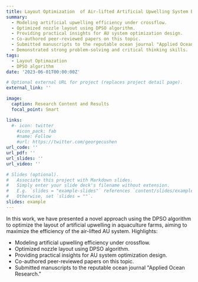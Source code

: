 ```yaml
---
title: Layout Optimization  of Air-lifted Artificial Upwelling System Based on Discrete Particle Swarm Algorithm
summary: 
  - Modeling artificial upwelling efficiency under crossflow.
  - Optimized nozzle layout using DPSO algorithm.
  - Providing practical insights for AU system optimization design.
  - Co-authored peer-reviewed papers on this topic.
  - Submitted manuscripts to the reputable ocean journal "Applied Ocean Research."
  - Demonstrated strong problem-solving and critical thinking skills.
tags:
  - Layout Optimazation
  - DPSO algorithm
date: '2023-06-01T00:00:00Z'

# Optional external URL for project (replaces project detail page).
external_link: ''

image:
  caption: Research Content and Results
  focal_point: Smart

links:
  #- icon: twitter
    #icon_pack: fab
    #name: Follow
    #url: https://twitter.com/georgecushen
url_code: ''
url_pdf: ''
url_slides: ''
url_video: ''

# Slides (optional).
#   Associate this project with Markdown slides.
#   Simply enter your slide deck's filename without extension.
#   E.g. `slides = "example-slides"` references `content/slides/example-slides.md`.
#   Otherwise, set `slides = ""`.
slides: example
---
```


In this work, we have presented a novel approach using the DPSO algorithm to optimize the layout of artificial upwelling in aquaculture farms, aiming to maximize the efficiency of the air-lifted AU system. 
Highlights:
- Modeling artificial upwelling efficiency under crossflow.
- Optimized nozzle layout using DPSO algorithm.
- Providing practical insights for AU system optimization design.
- Co-authored peer-reviewed papers on this topic.
- Submitted manuscripts to the reputable ocean journal "Applied Ocean Research."
